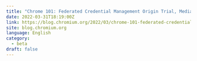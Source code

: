 ```yaml
---
title: "Chrome 101: Federated Credential Management Origin Trial, Media Capabilities for WebRTC, and More"
date: 2022-03-31T18:19:00Z
link: https://blog.chromium.org/2022/03/chrome-101-federated-credential.html?utm_medium=RSS&utm_source=news.12bit.vn
site: blog.chromium.org
language: English
category:
  - beta
draft: false
---
```

